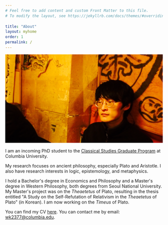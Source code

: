 ```yaml
---
# Feel free to add content and custom Front Matter to this file.
# To modify the layout, see https://jekyllrb.com/docs/themes/#overriding-theme-defaults

title: "About"
layout: myhome
order: 1
permalink: /
---
```

![Me](/20141117_123012000_iOS.png)

I am an incoming PhD student to the [Classical Studies Graduate Program](https://classicalstudies.columbia.edu/) at Columbia University.
<!-- My advisor is [Prof. Sung-Hoon Kang](https://humanities.snu.ac.kr/en/faculty?deptidx=13&md=view&profidx=157). -->

My research focuses on ancient philosophy, especially Plato and Aristotle. I also have research interests in logic, epistemology, and metaphysics.

I hold a Bachelor's degree in Economics and Philosophy and a Master's degree in Western Philosophy, both degrees from Seoul National University. My Master's project was on the _Theaetetus_ of Plato, resulting in the thesis entitled "A Study on the Self-Refutation of Relativism in the _Theaetetus_ of Plato" (in Korean). I am now working on the _Timeus_ of Plato.

You can find my CV [here](cv.pdf). You can contact me by email: <wk2377@columbia.edu>.

<!-- Ps. "\[A\]ubout" refers to *Voyage au bout de la nuit* by Louis-Ferdinand Céline, a quote from which opens the film *La Grande Bellezza* by Paolo Sorrentino:
>Voyager, c'est bien utile, ça fait travailler l'imagination. Tout le reste n'est que déception et fatigues. Notre voyage à nous est entièrement imaginaire. Voilà sa force. -->
